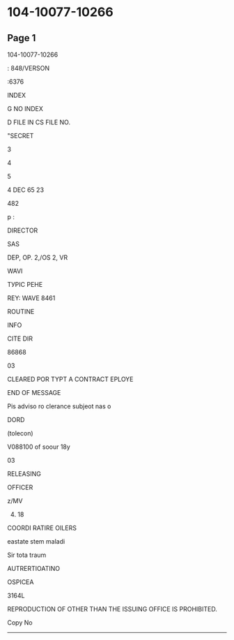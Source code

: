 # 104-10077-10266

## Page 1

104-10077-10266

: 848/VERSON

:6376

INDEX

G NO INDEX

D FILE IN CS FILE NO.

"SECRET

3

4

5

4 DEC 65 23

482

р :

DIRECTOR

SAS

DEP, OP. 2,/OS 2, VR

WAVI

ТУРІС РЕНЕ

REY: WAVE 8461

ROUTINE

INFO

CITE DIR

86868

03

CLEARED POR TYPT A CONTRACT EPLOYE

END OF MESSAGE

Pis adviso ro clerance subjeot nas o

DORD

(tolecon)

V088100 of soour 18y

03

RELEASING

OFFICER

z/MV

4. 18

COORDI RATIRE OILERS

eastate stem maladi

Sir tota traum

AUTRERTIOATINO

OSPICEA

3164L

REPRODUCTION OF OTHER THAN THE ISSUING OFFICE IS PROHIBITED.

Copy No

---

